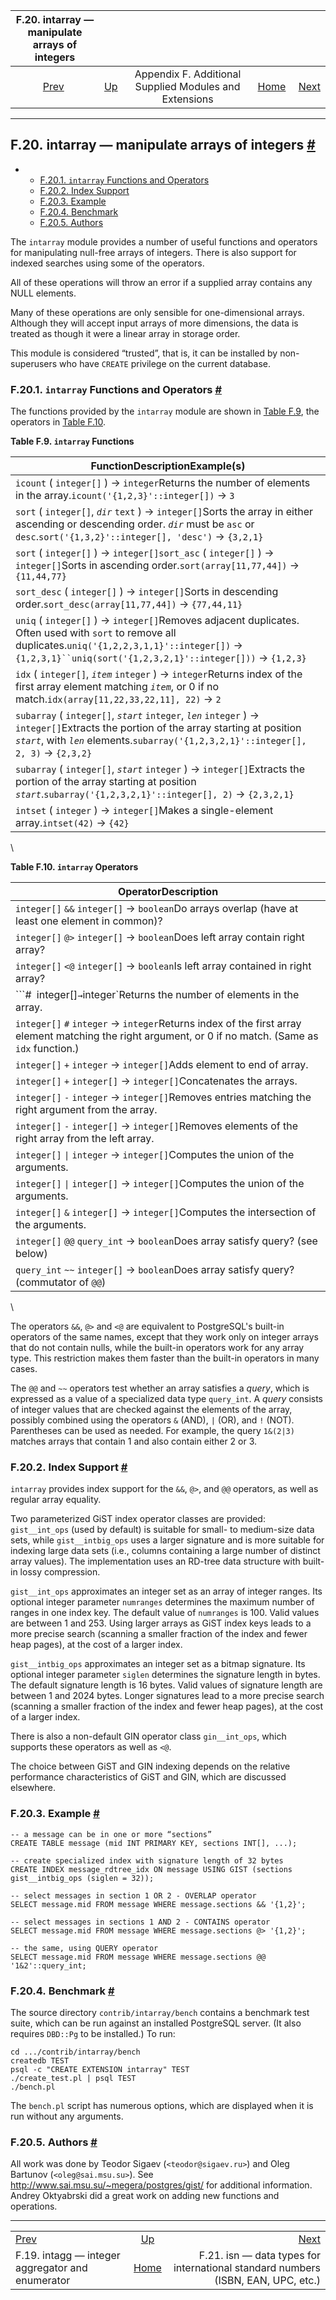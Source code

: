 <!--?xml version="1.0" encoding="UTF-8" standalone="no"?-->

|              F.20. intarray — manipulate arrays of integers             |                                                                             |                                                        |                                                       |                                                                                                      |
| :---------------------------------------------------------------------: | :-------------------------------------------------------------------------- | :----------------------------------------------------: | ----------------------------------------------------: | ---------------------------------------------------------------------------------------------------: |
| [Prev](intagg.html "F.19. intagg — integer aggregator and enumerator")  | [Up](contrib.html "Appendix F. Additional Supplied Modules and Extensions") | Appendix F. Additional Supplied Modules and Extensions | [Home](index.html "PostgreSQL 17devel Documentation") |  [Next](isn.html "F.21. isn — data types for international standard numbers (ISBN, EAN, UPC, etc.)") |

***

## F.20. intarray — manipulate arrays of integers [#](#INTARRAY)

*   *   [F.20.1. `intarray` Functions and Operators](intarray.html#INTARRAY-FUNCS-OPS)
    *   [F.20.2. Index Support](intarray.html#INTARRAY-INDEX)
    *   [F.20.3. Example](intarray.html#INTARRAY-EXAMPLE)
    *   [F.20.4. Benchmark](intarray.html#INTARRAY-BENCHMARK)
    *   [F.20.5. Authors](intarray.html#INTARRAY-AUTHORS)

[]()

The `intarray` module provides a number of useful functions and operators for manipulating null-free arrays of integers. There is also support for indexed searches using some of the operators.

All of these operations will throw an error if a supplied array contains any NULL elements.

Many of these operations are only sensible for one-dimensional arrays. Although they will accept input arrays of more dimensions, the data is treated as though it were a linear array in storage order.

This module is considered “trusted”, that is, it can be installed by non-superusers who have `CREATE` privilege on the current database.

### F.20.1. `intarray` Functions and Operators [#](#INTARRAY-FUNCS-OPS)

The functions provided by the `intarray` module are shown in [Table F.9](intarray.html#INTARRAY-FUNC-TABLE "Table F.9. intarray Functions"), the operators in [Table F.10](intarray.html#INTARRAY-OP-TABLE "Table F.10. intarray Operators").

**Table F.9. `intarray` Functions**

| FunctionDescriptionExample(s)                                                                                                                                                                                                      |
| ---------------------------------------------------------------------------------------------------------------------------------------------------------------------------------------------------------------------------------- |
| []()`icount` ( `integer[]` ) → `integer`Returns the number of elements in the array.`icount('{1,2,3}'::integer[])` → `3`                                                                                                           |
| []()`sort` ( `integer[]`, *`dir`* `text` ) → `integer[]`Sorts the array in either ascending or descending order. *`dir`* must be `asc` or `desc`.`sort('{1,3,2}'::integer[], 'desc')` → `{3,2,1}`                                  |
| `sort` ( `integer[]` ) → `integer[]`[]()`sort_asc` ( `integer[]` ) → `integer[]`Sorts in ascending order.`sort(array[11,77,44])` → `{11,44,77}`                                                                                    |
| []()`sort_desc` ( `integer[]` ) → `integer[]`Sorts in descending order.`sort_desc(array[11,77,44])` → `{77,44,11}`                                                                                                                 |
| []()`uniq` ( `integer[]` ) → `integer[]`Removes adjacent duplicates. Often used with `sort` to remove all duplicates.`uniq('{1,2,2,3,1,1}'::integer[])` → `{1,2,3,1}``uniq(sort('{1,2,3,2,1}'::integer[]))` → `{1,2,3}`            |
| []()`idx` ( `integer[]`, *`item`* `integer` ) → `integer`Returns index of the first array element matching *`item`*, or 0 if no match.`idx(array[11,22,33,22,11], 22)` → `2`                                                       |
| []()`subarray` ( `integer[]`, *`start`* `integer`, *`len`* `integer` ) → `integer[]`Extracts the portion of the array starting at position *`start`*, with *`len`* elements.`subarray('{1,2,3,2,1}'::integer[], 2, 3)` → `{2,3,2}` |
| `subarray` ( `integer[]`, *`start`* `integer` ) → `integer[]`Extracts the portion of the array starting at position *`start`*.`subarray('{1,2,3,2,1}'::integer[], 2)` → `{2,3,2,1}`                                                |
| []()`intset` ( `integer` ) → `integer[]`Makes a single-element array.`intset(42)` → `{42}`                                                                                                                                         |

\


**Table F.10. `intarray` Operators**

| OperatorDescription                                                                                                                                    |
| ------------------------------------------------------------------------------------------------------------------------------------------------------ |
| `integer[]` `&&` `integer[]` → `boolean`Do arrays overlap (have at least one element in common)?                                                       |
| `integer[]` `@>` `integer[]` → `boolean`Does left array contain right array?                                                                           |
| `integer[]` `<@` `integer[]` → `boolean`Is left array contained in right array?                                                                        |
| ```#` `integer[]` → `integer`Returns the number of elements in the array.                                                                              |
| `integer[]` `#` `integer` → `integer`Returns index of the first array element matching the right argument, or 0 if no match. (Same as `idx` function.) |
| `integer[]` `+` `integer` → `integer[]`Adds element to end of array.                                                                                   |
| `integer[]` `+` `integer[]` → `integer[]`Concatenates the arrays.                                                                                      |
| `integer[]` `-` `integer` → `integer[]`Removes entries matching the right argument from the array.                                                     |
| `integer[]` `-` `integer[]` → `integer[]`Removes elements of the right array from the left array.                                                      |
| `integer[]` `\|` `integer` → `integer[]`Computes the union of the arguments.                                                                           |
| `integer[]` `\|` `integer[]` → `integer[]`Computes the union of the arguments.                                                                         |
| `integer[]` `&` `integer[]` → `integer[]`Computes the intersection of the arguments.                                                                   |
| `integer[]` `@@` `query_int` → `boolean`Does array satisfy query? (see below)                                                                          |
| `query_int` `~~` `integer[]` → `boolean`Does array satisfy query? (commutator of `@@`)                                                                 |

\


The operators `&&`, `@>` and `<@` are equivalent to PostgreSQL's built-in operators of the same names, except that they work only on integer arrays that do not contain nulls, while the built-in operators work for any array type. This restriction makes them faster than the built-in operators in many cases.

The `@@` and `~~` operators test whether an array satisfies a *query*, which is expressed as a value of a specialized data type `query_int`. A *query* consists of integer values that are checked against the elements of the array, possibly combined using the operators `&` (AND), `|` (OR), and `!` (NOT). Parentheses can be used as needed. For example, the query `1&(2|3)` matches arrays that contain 1 and also contain either 2 or 3.

### F.20.2. Index Support [#](#INTARRAY-INDEX)

`intarray` provides index support for the `&&`, `@>`, and `@@` operators, as well as regular array equality.

Two parameterized GiST index operator classes are provided: `gist__int_ops` (used by default) is suitable for small- to medium-size data sets, while `gist__intbig_ops` uses a larger signature and is more suitable for indexing large data sets (i.e., columns containing a large number of distinct array values). The implementation uses an RD-tree data structure with built-in lossy compression.

`gist__int_ops` approximates an integer set as an array of integer ranges. Its optional integer parameter `numranges` determines the maximum number of ranges in one index key. The default value of `numranges` is 100. Valid values are between 1 and 253. Using larger arrays as GiST index keys leads to a more precise search (scanning a smaller fraction of the index and fewer heap pages), at the cost of a larger index.

`gist__intbig_ops` approximates an integer set as a bitmap signature. Its optional integer parameter `siglen` determines the signature length in bytes. The default signature length is 16 bytes. Valid values of signature length are between 1 and 2024 bytes. Longer signatures lead to a more precise search (scanning a smaller fraction of the index and fewer heap pages), at the cost of a larger index.

There is also a non-default GIN operator class `gin__int_ops`, which supports these operators as well as `<@`.

The choice between GiST and GIN indexing depends on the relative performance characteristics of GiST and GIN, which are discussed elsewhere.

### F.20.3. Example [#](#INTARRAY-EXAMPLE)

    -- a message can be in one or more “sections”
    CREATE TABLE message (mid INT PRIMARY KEY, sections INT[], ...);

    -- create specialized index with signature length of 32 bytes
    CREATE INDEX message_rdtree_idx ON message USING GIST (sections gist__intbig_ops (siglen = 32));

    -- select messages in section 1 OR 2 - OVERLAP operator
    SELECT message.mid FROM message WHERE message.sections && '{1,2}';

    -- select messages in sections 1 AND 2 - CONTAINS operator
    SELECT message.mid FROM message WHERE message.sections @> '{1,2}';

    -- the same, using QUERY operator
    SELECT message.mid FROM message WHERE message.sections @@ '1&2'::query_int;

### F.20.4. Benchmark [#](#INTARRAY-BENCHMARK)

The source directory `contrib/intarray/bench` contains a benchmark test suite, which can be run against an installed PostgreSQL server. (It also requires `DBD::Pg` to be installed.) To run:

    cd .../contrib/intarray/bench
    createdb TEST
    psql -c "CREATE EXTENSION intarray" TEST
    ./create_test.pl | psql TEST
    ./bench.pl

The `bench.pl` script has numerous options, which are displayed when it is run without any arguments.

### F.20.5. Authors [#](#INTARRAY-AUTHORS)

All work was done by Teodor Sigaev (`<teodor@sigaev.ru>`) and Oleg Bartunov (`<oleg@sai.msu.su>`). See <http://www.sai.msu.su/~megera/postgres/gist/> for additional information. Andrey Oktyabrski did a great work on adding new functions and operations.

***

|                                                                         |                                                                             |                                                                                                      |
| :---------------------------------------------------------------------- | :-------------------------------------------------------------------------: | ---------------------------------------------------------------------------------------------------: |
| [Prev](intagg.html "F.19. intagg — integer aggregator and enumerator")  | [Up](contrib.html "Appendix F. Additional Supplied Modules and Extensions") |  [Next](isn.html "F.21. isn — data types for international standard numbers (ISBN, EAN, UPC, etc.)") |
| F.19. intagg — integer aggregator and enumerator                        |            [Home](index.html "PostgreSQL 17devel Documentation")            |                     F.21. isn — data types for international standard numbers (ISBN, EAN, UPC, etc.) |
